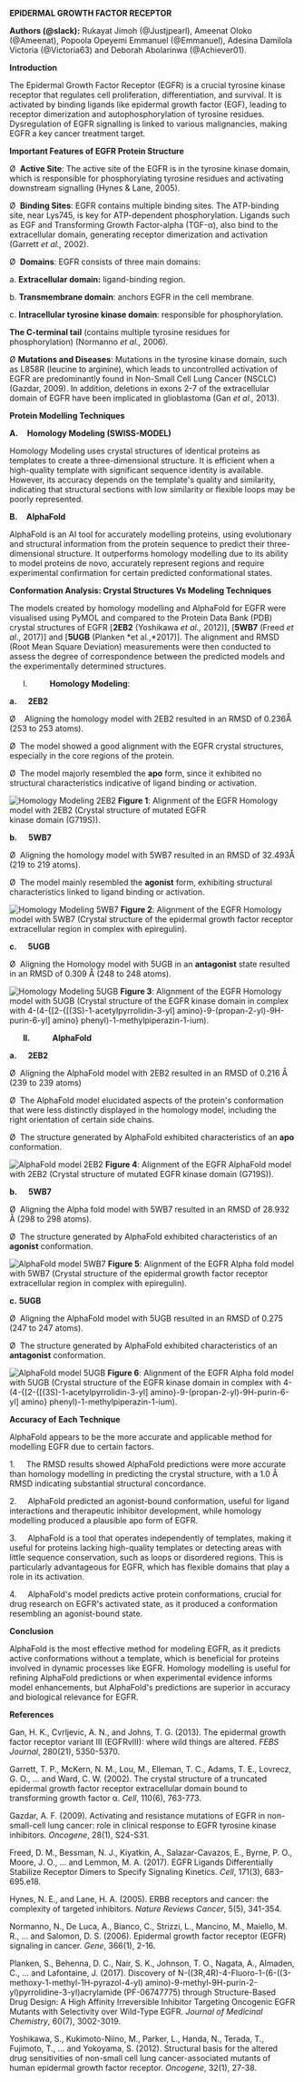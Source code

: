 **EPIDERMAL GROWTH FACTOR RECEPTOR**

**Authors (@slack):** Rukayat Jimoh (@Justjpearl), Ameenat Oloko (@Ameenat), Popoola Opeyemi Emmanuel (@Emmanuel), Adesina Damilola Victoria (@Victoria63) and Deborah Abolarinwa (@Achiever01).

**Introduction**

The Epidermal Growth Factor Receptor (EGFR) is a crucial tyrosine kinase receptor that regulates cell proliferation, differentiation, and survival. It is activated by binding ligands like epidermal growth factor (EGF), leading to receptor dimerization and autophosphorylation of tyrosine residues. Dysregulation of EGFR signalling is linked to various malignancies, making EGFR a key cancer treatment target.

**Important Features of EGFR Protein Structure**

Ø  **Active Site**: The active site of the EGFR is in the tyrosine kinase domain, which is responsible for phosphorylating tyrosine residues and activating downstream signalling (Hynes & Lane, 2005).

Ø  **Binding Sites**: EGFR contains multiple binding sites. The ATP-binding site, near Lys745, is key for ATP-dependent phosphorylation. Ligands such as EGF and Transforming Growth Factor-alpha (TGF-α), also bind to the extracellular domain, generating receptor dimerization and activation (Garrett *et al.,* 2002).

Ø  **Domains**: EGFR consists of three main domains:

a. **Extracellular domain:** ligand-binding region.

b. **Transmembrane domain**: anchors EGFR in the cell membrane.

c. **Intracellular tyrosine kinase domain**: responsible for phosphorylation.

**The C-terminal tail** (contains multiple tyrosine residues for phosphorylation) (Normanno *et al.,* 2006).

Ø **Mutations and Diseases**: Mutations in the tyrosine kinase domain, such as L858R (leucine to arginine), which leads to uncontrolled activation of EGFR are predominantly found in Non-Small Cell Lung Cancer (NSCLC) (Gazdar, 2009). In addition, deletions in exons 2-7 of the extracellular domain of EGFR have been implicated in glioblastoma (Gan *et al.,* 2013).

**Protein Modelling Techniques**

**A.**    **Homology Modeling (SWISS-MODEL)**

Homology Modeling uses crystal structures of identical proteins as templates to create a three-dimensional structure. It is efficient when a high-quality template with significant sequence identity is available. However, its accuracy depends on the template's quality and similarity, indicating that structural sections with low similarity or flexible loops may be poorly represented.

**B.**    **AlphaFold**      

AlphaFold is an AI tool for accurately modelling proteins, using evolutionary and structural information from the protein sequence to predict their three-dimensional structure. It outperforms homology modelling due to its ability to model proteins de novo, accurately represent regions and require experimental confirmation for certain predicted conformational states.

**Conformation Analysis: Crystal Structures Vs Modeling Techniques**

The models created by homology modelling and AlphaFold for EGFR were visualised using PyMOL and compared to the Protein Data Bank (PDB) crystal structures of EGFR \[**2EB2** (Yoshikawa *et al.,* 2012)\], \[**5WB7** (Freed *et al*., 2017)\] and \[**5UGB** (Planken *et al.,*2017)\]. The alignment and RMSD (Root Mean Square Deviation) measurements were then conducted to assess the degree of correspondence between the predicted models and the experimentally determined structures.

      I.          **Homology Modeling**:

**a.**     **2EB2**

Ø    Aligning the homology model with 2EB2 resulted in an RMSD of 0.236Å (253 to 253 atoms).

Ø  The model showed a good alignment with the EGFR crystal structures, especially in the core regions of the protein.

Ø  The model majorly resembled the **apo** form, since it exhibited no structural characteristics indicative of ligand binding or activation.

  
![Homology Modeling 2EB2](https://github.com/user-attachments/assets/02297173-8093-4ec8-b82e-83a1b1863b37)
**Figure 1**: Alignment of the EGFR Homology model with 2EB2 (Crystal structure of mutated EGFR kinase domain (G719S)).

  

**b.**     **5WB7**

Ø  Aligning the homology model with 5WB7 resulted in an RMSD of 32.493Å (219 to 219 atoms).

Ø  The model mainly resembled the **agonist** form, exhibiting structural characteristics linked to ligand binding or activation.

![Homology Modeling 5WB7](https://github.com/user-attachments/assets/c68b666d-daeb-40a9-a41d-5e9dd54ccec9)
**Figure 2**: Alignment of the EGFR Homology model with 5WB7 (Crystal structure of the epidermal growth factor receptor extracellular region in complex with epiregulin).

**c.**     **5UGB**

Ø  Aligning the Homology model with 5UGB in an **antagonist** state resulted in an RMSD of 0.309 Å (248 to 248 atoms).

![Homology Modeling 5UGB](https://github.com/user-attachments/assets/eab4c71e-43ee-4a00-82cf-5630488681a9)
**Figure 3**: Alignment of the EGFR Homology model with 5UGB (Crystal structure of the EGFR kinase domain in complex with 4-(4-{\[2-{\[(3S)-1-acetylpyrrolidin-3-yl\] amino}-9-(propan-2-yl)-9H-purin-6-yl\] amino} phenyl)-1-methylpiperazin-1-ium).

      **II.**          **AlphaFold**

**a.**     **2EB2**

Ø  Aligning the AlphaFold model with 2EB2 resulted in an RMSD of 0.216 Å (239 to 239 atoms)

Ø  The AlphaFold model elucidated aspects of the protein's conformation that were less distinctly displayed in the homology model, including the right orientation of certain side chains.

Ø  The structure generated by AlphaFold exhibited characteristics of an **apo** conformation.

![AlphaFold model 2EB2](https://github.com/user-attachments/assets/a575513f-8917-4d5f-acf0-6e6f61ad0bd9)
**Figure 4**: Alignment of the EGFR AlphaFold model with 2EB2 (Crystal structure of mutated EGFR kinase domain (G719S)).

**b.**     **5WB7**

Ø  Aligning the Alpha fold model with 5WB7 resulted in an RMSD of 28.932 Å (298 to 298 atoms).

Ø  The structure generated by AlphaFold exhibited characteristics of an **agonist** conformation.

![AlphaFold model 5WB7](https://github.com/user-attachments/assets/1b7e5169-1e31-4210-92f6-61847429a141)
**Figure 5**: Alignment of the EGFR Alpha fold model with 5WB7 (Crystal structure of the epidermal growth factor receptor extracellular region in complex with epiregulin).

**c.**   **5UGB**

Ø  Aligning the AlphaFold model with 5UGB resulted in an RMSD of 0.275 (247 to 247 atoms).

Ø  The structure generated by AlphaFold exhibited characteristics of an **antagonist** conformation.

![AlphaFold model 5UGB](https://github.com/user-attachments/assets/0106b318-90db-4131-b23d-ef8d5d4b4b5e)
**Figure 6**: Alignment of the EGFR Alpha fold model with 5UGB (Crystal structure of the EGFR kinase domain in complex with 4-(4-{\[2-{\[(3S)-1-acetylpyrrolidin-3-yl\] amino}-9-(propan-2-yl)-9H-purin-6-yl\] amino} phenyl)-1-methylpiperazin-1-ium).

  

**Accuracy of Each Technique**

AlphaFold appears to be the more accurate and applicable method for modelling EGFR due to certain factors.

1.     The RMSD results showed AlphaFold predictions were more accurate than homology modelling in predicting the crystal structure, with a 1.0 Å RMSD indicating substantial structural concordance.

2.     AlphaFold predicted an agonist-bound conformation, useful for ligand interactions and therapeutic inhibitor development, while homology modelling produced a plausible apo form of EGFR.

3.     AlphaFold is a tool that operates independently of templates, making it useful for proteins lacking high-quality templates or detecting areas with little sequence conservation, such as loops or disordered regions. This is particularly advantageous for EGFR, which has flexible domains that play a role in its activation.

4.     AlphaFold's model predicts active protein conformations, crucial for drug research on EGFR's activated state, as it produced a conformation resembling an agonist-bound state.

**Conclusion**

AlphaFold is the most effective method for modeling EGFR, as it predicts active conformations without a template, which is beneficial for proteins involved in dynamic processes like EGFR. Homology modelling is useful for refining AlphaFold predictions or when experimental evidence informs model enhancements, but AlphaFold's predictions are superior in accuracy and biological relevance for EGFR.

**References**

Gan, H. K., Cvrljevic, A. N., and Johns, T. G. (2013). The epidermal growth factor receptor variant III (EGFRvIII): where wild things are altered. *FEBS Journal*, 280(21), 5350-5370.

Garrett, T. P., McKern, N. M., Lou, M., Elleman, T. C., Adams, T. E., Lovrecz, G. O., ... and Ward, C. W. (2002). The crystal structure of a truncated epidermal growth factor receptor extracellular domain bound to transforming growth factor α. *Cell*, 110(6), 763-773.

Gazdar, A. F. (2009). Activating and resistance mutations of EGFR in non-small-cell lung cancer: role in clinical response to EGFR tyrosine kinase inhibitors. *Oncogene*, 28(1), S24-S31.

Freed, D. M., Bessman, N. J., Kiyatkin, A., Salazar-Cavazos, E., Byrne, P. O., Moore, J. O., ... and Lemmon, M. A. (2017). EGFR Ligands Differentially Stabilize Receptor Dimers to Specify Signaling Kinetics. *Cell*, 171(3), 683–695.e18.

Hynes, N. E., and Lane, H. A. (2005). ERBB receptors and cancer: the complexity of targeted inhibitors. *Nature Reviews Cancer*, 5(5), 341-354.

Normanno, N., De Luca, A., Bianco, C., Strizzi, L., Mancino, M., Maiello, M. R., ... and Salomon, D. S. (2006). Epidermal growth factor receptor (EGFR) signaling in cancer. *Gene*, 366(1), 2-16.

Planken, S., Behenna, D. C., Nair, S. K., Johnson, T. O., Nagata, A., Almaden, C., ... and Lafontaine, J. (2017). Discovery of N-((3R,4R)-4-Fluoro-1-(6-((3-methoxy-1-methyl-1H-pyrazol-4-yl) amino)-9-methyl-9H-purin-2-yl)pyrrolidine-3-yl)acrylamide (PF-06747775) through Structure-Based Drug Design: A High Affinity Irreversible Inhibitor Targeting Oncogenic EGFR Mutants with Selectivity over Wild-Type EGFR. *Journal of Medicinal Chemistry*, 60(7), 3002-3019.

Yoshikawa, S., Kukimoto-Niino, M., Parker, L., Handa, N., Terada, T., Fujimoto, T., ... and Yokoyama, S. (2012). Structural basis for the altered drug sensitivities of non-small cell lung cancer-associated mutants of human epidermal growth factor receptor. *Oncogene*, 32(1), 27-38.

